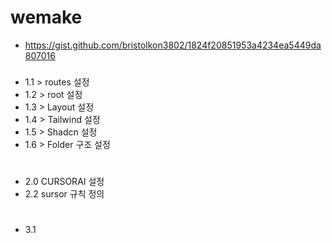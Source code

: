 # wemake

- https://gist.github.com/bristolkon3802/1824f20851953a4234ea5449da807016

###

- 1.1 > routes 설정
- 1.2 > root 설정
- 1.3 > Layout 설정
- 1.4 > Tailwind 설정
- 1.5 > Shadcn 설정
- 1.6 > Folder 구조 설정

#

- 2.0 CURSORAI 설정
- 2.2 sursor 규칙 정의

#

- 3.1
